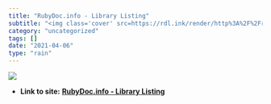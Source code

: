 ```yaml
---
title: "RubyDoc.info - Library Listing"
subtitle: "<img class='cover' src=https://rdl.ink/render/http%3A%2F%2Frubydoc.info%2Ffeatured>"
category: "uncategorized"
tags: []
date: "2021-04-06"
type: "rain"
---
```

<img class="cover" src=https://rdl.ink/render/http%3A%2F%2Frubydoc.info%2Ffeatured>


* **Link to site:** **[RubyDoc.info - Library Listing](http://rubydoc.info/featured)**